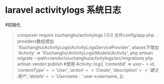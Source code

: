 # laravel activitylogs 系统日志
#初始化
>composer require xiuchanghu/activitylogs 1.0.0
>文件config/app.php
providers数组增加
'Xiuchanghu\ActivityLogs\ActivityLogsServiceProvider',
aliases下增加
'Activity' => 'Xiuchanghu\ActivityLogs\Models\Activity',
>php artisan migrate --path=vendor/xiuchanghu/activitylogs/src/migrations
>php artisan vendor:publish
#使用
Activity::log([
    'contentId'   => $user->id,
    'contentType' => 'User',
    'action'      => 'Create',
    'description' => '建立用户',
    'details'     => 'Username: '.$user->username,
]);

